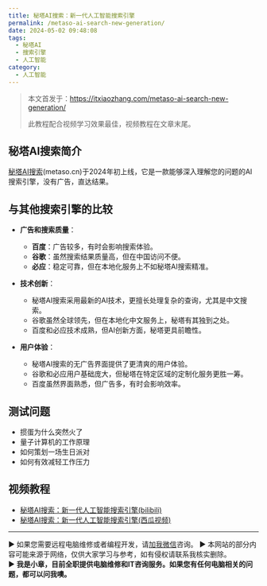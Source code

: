 ```yaml
---
title: 秘塔AI搜索：新一代人工智能搜索引擎
permalink: /metaso-ai-search-new-generation/
date: 2024-05-02 09:48:08
tags:
  - 秘塔AI
  - 搜索引擎
  - 人工智能
category:
  - 人工智能
---
```


> 本文首发于：<https://itxiaozhang.com/metaso-ai-search-new-generation/>  
>
> 此教程配合视频学习效果最佳，视频教程在文章末尾。  
>
## 秘塔AI搜索简介

[秘塔AI搜索](https://metaso.cn/)(metaso.cn)于2024年初上线，它是一款能够深入理解您的问题的AI搜索引擎，没有广告，直达结果。

<!--more-->

## 与其他搜索引擎的比较

- **广告和搜索质量**：
  - **百度**：广告较多，有时会影响搜索体验。
  - **谷歌**：虽然搜索结果质量高，但在中国访问不便。
  - **必应**：稳定可靠，但在本地化服务上不如秘塔AI搜索精准。

- **技术创新**：
  - 秘塔AI搜索采用最新的AI技术，更擅长处理复杂的查询，尤其是中文搜索。
  - 谷歌虽然全球领先，但在本地化中文服务上，秘塔有其独到之处。
  - 百度和必应技术成熟，但AI创新方面，秘塔更具前瞻性。

- **用户体验**：
  - 秘塔AI搜索的无广告界面提供了更清爽的用户体验。
  - 谷歌和必应用户基础庞大，但秘塔在特定区域的定制化服务更胜一筹。
  - 百度虽然界面熟悉，但广告多，有时会影响效率。

## 测试问题

- 掼蛋为什么突然火了
- 量子计算机的工作原理
- 如何策划一场生日派对
- 如何有效减轻工作压力

## 视频教程

- [秘塔AI搜索：新一代人工智能搜索引擎(bilibili)](https://www.bilibili.com/video/BV1TC411n74i)
- [秘塔AI搜索：新一代人工智能搜索引擎(西瓜视频)](https://www.ixigua.com/7364299337004515890)

---
▶ 如果您需要远程电脑维修或者编程开发，请[加我微信](https://itxiaozhang.netlify.app/)咨询。 
▶ 本网站的部分内容可能来源于网络，仅供大家学习与参考，如有侵权请联系我核实删除。  
▶ **我是小章，目前全职提供电脑维修和IT咨询服务。如果您有任何电脑相关的问题，都可以问我噢。**  
